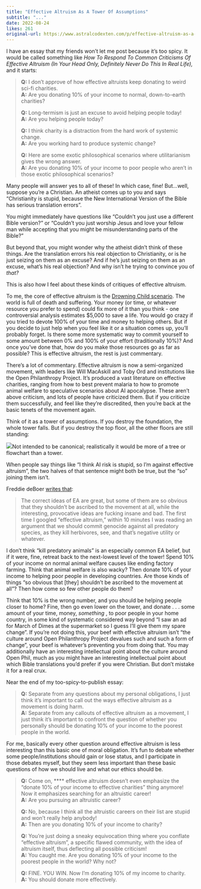 ```yaml
---
title: "Effective Altruism As A Tower Of Assumptions"
subtitle: "..."
date: 2022-08-24
likes: 261
original-url: https://www.astralcodexten.com/p/effective-altruism-as-a-tower-of
---
```

I have an essay that my friends won’t let me post because it’s too spicy. It would be called something like _How To Respond To Common Criticisms Of Effective Altruism (In Your Head Only, Definitely Never Do This In Real Life),_ and it starts:

>  **Q:** I don’t approve of how effective altruists keep donating to weird sci-fi charities.  
>  **A:** Are you donating 10% of your income to normal, down-to-earth charities?
> 
>  **Q:** Long-termism is just an excuse to avoid helping people today!  
>  **A:** Are you helping people today?
> 
>  **Q:** I think charity is a distraction from the hard work of systemic change.  
>  **A:** Are you working hard to produce systemic change?
> 
>  **Q:** Here are some exotic philosophical scenarios where utilitarianism gives the wrong answer.  
>  **A:** Are you donating 10% of your income to poor people who aren’t in those exotic philosophical scenarios?

Many people will answer yes to all of these! In which case, fine! But…well, suppose you’re a Christian. An atheist comes up to you and says “Christianity is stupid, because the New International Version of the Bible has serious translation errors”. 

You might immediately have questions like “Couldn’t you just use a different Bible version?” or “Couldn’t you just worship Jesus and love your fellow man while accepting that you might be misunderstanding parts of the Bible?” 

But beyond that, you might wonder why the atheist didn’t think of these things. Are the translation errors his real objection to Christianity, or is he just seizing on them as an excuse? And if he’s just seizing on them as an excuse, what’s his real objection? And why isn’t he trying to convince you of _that?_

This is also how I feel about these kinds of critiques of effective altruism.

To me, the core of effective altruism is the [Drowning Child scenario](https://newint.org/features/1997/04/05/peter-singer-drowning-child-new-internationalist). The world is full of death and suffering. Your money (or time, or whatever resource you prefer to spend) could fix more of it than you think - one controversial analysis estimates $5,000 to save a life. You would go crazy if you tried to devote 100% of your time and money to helping others. But if you decide to just help when you feel like it or a situation comes up, you’ll probably forget. Is there some more systematic way to commit yourself to some amount between 0% and 100% of your effort (traditionally 10%)? And once you’ve done that, how do you make those resources go as far as possible? This is effective altruism, the rest is just commentary.

There’s a lot of commentary. Effective altruism is now a semi-organized movement, with leaders like Will MacAskill and Toby Ord and institutions like the Open Philanthropy Project. It’s produced a vast literature on effective charities, ranging from how to best prevent malaria to how to promote animal welfare to speculative scenarios about AI apocalypse. These aren’t above criticism, and lots of people have criticized them. But if you criticize them successfully, and feel like they’re discredited, then you’re back at the basic tenets of the movement again.

Think of it as a tower of assumptions. If you destroy the foundation, the whole tower falls. But if you destroy the top floor, all the other floors are still standing:

[![](https://substackcdn.com/image/fetch/w_1456,c_limit,f_auto,q_auto:good,fl_progressive:steep/https%3A%2F%2Fbucketeer-e05bbc84-baa3-437e-9518-adb32be77984.s3.amazonaws.com%2Fpublic%2Fimages%2F0631a3b0-8eda-448e-906e-0d2a367e34e5_262x852.png)](https://substackcdn.com/image/fetch/f_auto,q_auto:good,fl_progressive:steep/https%3A%2F%2Fbucketeer-e05bbc84-baa3-437e-9518-adb32be77984.s3.amazonaws.com%2Fpublic%2Fimages%2F0631a3b0-8eda-448e-906e-0d2a367e34e5_262x852.png)Not intended to be canonical; realistically it would be more of a tree or flowchart than a tower.

When people say things like “I think AI risk is stupid, so I’m against effective altruism”, the two halves of that sentence might both be true, but the “so” joining them isn’t. 

Freddie deBoer [writes that](https://freddiedeboer.substack.com/p/effective-altruism-has-a-novelty):

> The correct ideas of EA are great, but some of them are so obvious that they shouldn’t be ascribed to the movement at all, while the interesting, provocative ideas are fucking insane and bad. The first time I googled “effective altruism,” within 10 minutes I was reading an argument that we should commit genocide against all predatory species, as they kill herbivores, see, and that’s negative utility or whatever. 

I don’t think “kill predatory animals” is an especially common EA belief, but if it were, fine, retreat back to the next-lowest level of the tower! Spend 10% of your income on normal animal welfare causes like ending factory farming. Think that animal welfare is also wacky? Then donate 10% of your income to helping poor people in developing countries. Are those kinds of things “so obvious that [they] shouldn’t be ascribed to the movement at all”? Then how come so few other people do them?

Think that 10% is the wrong number, and you should be helping people closer to home? Fine, then go even lower on the tower, and donate . . . some amount of your time, money, _something_ , to poor people in your home country, in some kind of systematic considered way beyond “I saw an ad for March of Dimes at the supermarket so I guess I’ll give them my spare change”. If you’re not doing this, your beef with effective altruism isn’t “the culture around Open Philanthropy Project devalues such and such a form of change”, your beef is whatever’s preventing you from doing that. You may additionally have an interesting intellectual point about the culture around Open Phil, much as you might have an interesting intellectual point about which Bible translations you’d prefer if you were Christian. But don’t mistake it for a real crux.

Near the end of my too-spicy-to-publish essay:

>  **Q:** Separate from any questions about my personal obligations, I just think it’s important to call out the ways effective altruism as a movement is doing harm.  
>  **A:** Separate from any callouts of effective altruism as a movement, I just think it’s important to confront the question of whether you personally should be donating 10% of your income to the poorest people in the world.

For me, basically every other question around effective altruism is less interesting than this basic one of moral obligation. It’s fun to debate whether some people/institutions should gain or lose status, and I participate in those debates myself, but they seem less important than these basic questions of how we should live and what our ethics should be. 

> **Q:** Come on, **** effective altruism doesn’t even emphasize the “donate 10% of your income to effective charities” thing anymore! Now it emphasizes searching for an altruistic career!  
>  **A:** Are you pursuing an altruistic career?
> 
>  **Q:** No, because I think all the altruistic careers on their list are stupid and won’t really help anybody!  
>  **A:** Then are you donating 10% of your income to charity?
> 
>  **Q:** You’re just doing a sneaky equivocation thing where you conflate “effective altruism”, a specific flawed community, with the idea of altruism itself, thus deflecting all possible criticism!  
>  **A:** You caught me. Are you donating 10% of your income to the poorest people in the world? Why not?
> 
>  **Q:** FINE. YOU WIN. Now I’m donating 10% of my income to charity.  
>  **A:** You should donate more effectively.
